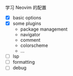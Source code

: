 学习 Neovim 的配置

- [x] basic options
- [x] some plugins
    - package management
    - navigator
    - comment
    - colorscheme
    - ...
- [ ] lsp
- [ ] formatting
- [ ] debug
